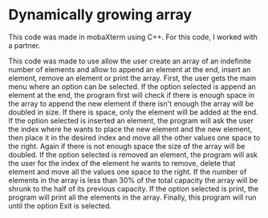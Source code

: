 # Dynamically growing array

This code was made in mobaXterm using C++. For this code, I worked with a partner. 

This code was made to use allow the user create an array of an indefinite number of elements and allow to append an element at the end, insert an element,
remove an element or print the array. First, the user gets the main menu where an option can be selected. 
If the option selected is append an element at the end, the program first will check if there is enough space in the array to append the new element if there isn't enough the array will be doubled in size. If there is space, only the element will be added at the end.
If the option selected is inserted an element, the program will ask the user the index where he wants to place the new element and the new element, then place it in the desired index and move all the other values one space to the right. Again if there is not enough space the size of the array will be doubled.
If the option selected is removed an element, the program will ask the user for the index of the element he wants to remove, delete that element and move all the values one space to the right. If the number of elements in the array is less than 30% of the total capacity the array will be shrunk to the half of its previous capacity.
If the option selected is print, the program will print all the elements in the array.
Finally, this program will run until the option Exit is selected.
